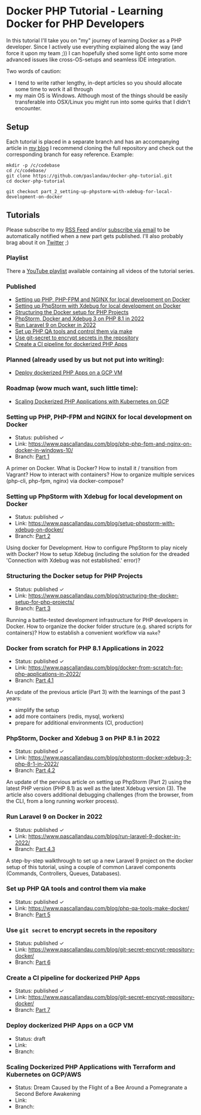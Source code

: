 # Docker PHP Tutorial - Learning Docker for PHP Developers

In this tutorial I'll take you on "my" journey of learning Docker as a PHP developer. Since I
actively use everything explained along the way (and force it upon my team ;)) I can hopefully shed
some light onto some more advanced issues like cross-OS-setups and seamless IDE integration.

Two words of caution:

- I tend to write rather lengthy, in-dept articles so you should allocate some time to work it all
  through
- my main OS is Windows. Although most of the things should be easily transferable into OSX/Linux
  you might run into some quirks that I didn't encounter.

## Setup

Each tutorial is placed in a separate branch and has an accompanying article
in [my blog](https://www.pascallandau.com/blog/)
I recommend cloning the full repository and check out the corresponding branch for easy reference.
Example:

````
mkdir -p /c/codebase
cd /c/codebase/
git clone https://github.com/paslandau/docker-php-tutorial.git
cd docker-php-tutorial

git checkout part_2_setting-up-phpstorm-with-xdebug-for-local-development-on-docker
````

## Tutorials

Please subscribe to my [RSS Feed](https://www.pascallandau.com/feed.xml) and/or
[subscribe via email](https://www.pascallandau.com/blog/#newsletter)
to be automatically notified when a new part gets published. I'll also probably brag about it on
[Twitter](https://twitter.com/PascalLandau) ;)

### Playlist

There a 
[YouTube playlist](https://www.youtube.com/watch?v=YYI5mTjFDuA&list=PLScVLZNShARRTO-ebug0yzbiXDxtw0rtg) 
available containing all videos of the tutorial series.

### Published

- [Setting up PHP, PHP-FPM and NGINX for local development on Docker](#setting-up-php-php-fpm-and-nginx-for-local-development-on-docker)
- [Setting up PhpStorm with Xdebug for local development on Docker](#setting-up-phpstorm-with-xdebug-for-local-development-on-docker)
- [Structuring the Docker setup for PHP Projects](#structuring-the-docker-setup-for-php-projects)
- [PhpStorm, Docker and Xdebug 3 on PHP 8.1 in 2022](#phpstorm-docker-and-xdebug-3-on-php-81-in-2022)
- [Run Laravel 9 on Docker in 2022](#run-laravel-9-on-docker-in-2022)
- [Set up PHP QA tools and control them via make](#set-up-php-qa-tools-and-control-them-via-make)
- [Use git-secret to encrypt secrets in the repository](#use-git-secret-to-encrypt-secrets-in-the-repository)
- [Create a CI pipeline for dockerized PHP Apps](#create-a-ci-pipeline-for-dockerized-php-apps)

### Planned (already used by us but not put into writing):

- [Deploy dockerized PHP Apps on a GCP VM](#deploy-dockerized-php-apps-on-a-gcp-vm)

### Roadmap (wow much want, such little time):

- [Scaling Dockerized PHP Applications with Kubernetes on GCP](#scaling-dockerized-php-applications-with-kubernetes-on-gcp)

### Setting up PHP, PHP-FPM and NGINX for local development on Docker

- Status: published ✓
- Link: https://www.pascallandau.com/blog/php-php-fpm-and-nginx-on-docker-in-windows-10/
- Branch:
  [Part 1](https://github.com/paslandau/docker-php-tutorial/tree/part_1_setting-up-php-php-fpm-and-nginx-for-local-development-on-docker)

A primer on Docker. What is Docker? How to install it / transition from Vagrant? How to interact
with containers? How to organize multiple services (php-cli, php-fpm, nginx) via docker-compose?

### Setting up PhpStorm with Xdebug for local development on Docker

- Status: published ✓
- Link: https://www.pascallandau.com/blog/setup-phpstorm-with-xdebug-on-docker/
- Branch: 
  [Part 2](https://github.com/paslandau/docker-php-tutorial/tree/part_2_setting-up-phpstorm-with-xdebug-for-local-development-on-docker)

Using docker for Development. How to configure PhpStorm to play nicely with Docker? How to setup
Xdebug (including the solution for the dreaded 'Connection with Xdebug was not established.' error)?

### Structuring the Docker setup for PHP Projects

- Status: published ✓
- Link: https://www.pascallandau.com/blog/structuring-the-docker-setup-for-php-projects/
- Branch: 
  [Part 3](https://github.com/paslandau/docker-php-tutorial/tree/part_3_structuring-the-docker-setup-for-php-projects)

Running a battle-tested development infrastructure for PHP developers in Docker. How to organize the
docker folder structure (e.g. shared scripts for containers)? How to establish a convenient workflow
via `make`?

### Docker from scratch for PHP 8.1 Applications in 2022

- Status: published ✓
- Link: https://www.pascallandau.com/blog/docker-from-scratch-for-php-applications-in-2022/
- Branch:
  [Part 4.1](https://github.com/paslandau/docker-php-tutorial/tree/part-4-1-docker-from-scratch-for-php-applications-in-2022)

An update of the previous article (Part 3) with the learnings of the past 3 years:
- simplify the setup
- add more containers (redis, mysql, workers)
- prepare for additional environments (CI, production)

### PhpStorm, Docker and Xdebug 3 on PHP 8.1 in 2022

- Status: published ✓
- Link: https://www.pascallandau.com/blog/phpstorm-docker-xdebug-3-php-8-1-in-2022/
- Branch:
  [Part 4.2](https://github.com/paslandau/docker-php-tutorial/tree/part-4-2-phpstorm-docker-xdebug-3-php-8-1-in-2022)

An update of the pervious article on setting up PhpStorm (Part 2) using the latest PHP version 
(PHP 8.1) as well as the latest Xdebug version (3). The article also covers additional debugging 
challenges (from the browser, from the CLI, from a long running worker process).

### Run Laravel 9 on Docker in 2022

- Status: published ✓
- Link: https://www.pascallandau.com/blog/run-laravel-9-docker-in-2022/
- Branch:
  [Part 4.3](https://github.com/paslandau/docker-php-tutorial/tree/part-4-3-run-laravel-9-docker-in-2022)

A step-by-step walkthrough to set up a new Laravel 9 project on the docker setup of this 
tutorial, using a couple of common Laravel components (Commands, Controllers, Queues, Databases).

### Set up PHP QA tools and control them via make

- Status: published ✓
- Link: https://www.pascallandau.com/blog/php-qa-tools-make-docker/
- Branch:
  [Part 5](https://github.com/paslandau/docker-php-tutorial/tree/part-5-php-qa-tools-make-docker)

### Use `git secret` to encrypt secrets in the repository

- Status: published ✓
- Link: https://www.pascallandau.com/blog/git-secret-encrypt-repository-docker/
- Branch:
  [Part 6](https://github.com/paslandau/docker-php-tutorial/tree/part-6-git-secret-encrypt-repository-docker)

### Create a CI pipeline for dockerized PHP Apps

- Status: published ✓
- Link: https://www.pascallandau.com/blog/git-secret-encrypt-repository-docker/
- Branch:
  [Part 7](https://github.com/paslandau/docker-php-tutorial/tree/part-7-ci-pipeline-docker-php-gitlab-github)

### Deploy dockerized PHP Apps on a GCP VM

- Status: draft
- Link:
- Branch: 

### Scaling Dockerized PHP Applications with Terraform and Kubernetes on GCP/AWS

- Status: Dream Caused by the Flight of a Bee Around a Pomegranate a Second Before Awakening
- Link:
- Branch: 